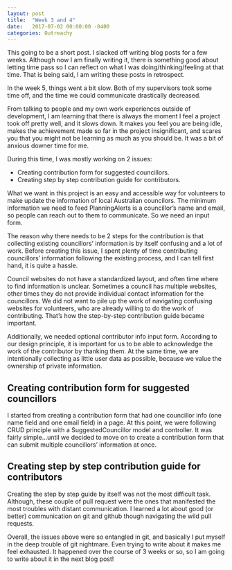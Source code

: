 ```yaml
---
layout: post
title:  "Week 3 and 4"
date:   2017-07-02 00:00:00 -0400
categories: Outreachy
---
```


<p>This going to be a short post. I slacked off writing blog posts for a few weeks. Although now I am finally writing it, there is something good about letting time pass so I can reflect on what I was doing/thinking/feeling at that time. That is being said, I am writing these posts in retrospect.</p>

<p>In the week 5, things went a bit slow. Both of my supervisors took some time off, and the time we could communicate drastically decreased.</p>

<p>From talking to people and my own work experiences outside of development, I am learning that there is always the moment I feel a project took off pretty well, and it slows down. It makes you feel you are being idle, makes the achievement made so far in the project insignificant, and scares you that you might not be learning as much as you should be.  It was a bit of anxious downer time for me.</p>

<p>During this time, I was mostly working on 2 issues:</p>

<ul>
  <li>Creating contribution form for suggested councillors.</li>
  <li>Creating step by step contribution guide for contributors.</li>
</ul>

<p>What we want in this project is an easy and accessible way for volunteers to make update the information of local Australian councilors. The minimum information we need to feed PlanningAlerts is a councillor’s name and email, so people can reach out to them to communicate. So we need an input form.</p>

<p>The reason why there needs to be 2 steps for the contribution is that collecting existing councillors’ information is by itself confusing and a lot of work. Before creating this issue, I spent plenty of time contributing councillors’ information following the existing process, and I can tell first hand, it is quite a hassle.</p>

<p>Council websites do not have a standardized layout, and often time where to find information is unclear. Sometimes a council has multiple websites, other times they do not provide individual contact information for the councillors. We did not want to pile up the work of navigating confusing websites for volunteers, who are already willing to do the work of contributing. That’s how the step-by-step contribution guide became important.</p>

<p>Additionally, we needed optional contributor info input form. According to our design principle, it is important for us to be able to acknowledge the work of the contributor by thanking them. At the same time, we are intentionally collecting as little user data as possible, because we value the ownership of private information.</p>

<h2>Creating contribution form for suggested councillors</h2>

<p>I started from creating a contribution form that had one councillor info (one name field and one email field) in a page. At this point, we were following CRUD principle with a SuggestedCouncillor model and controller. It was fairly simple…until we decided to move on to create a contribution form that can submit multiple councillors’ information at once.</p>

<h2>Creating step by step contribution guide for contributors</h2>

<p>Creating the step by step guide by itself was not the most difficult task. Although, these couple of pull request were the ones that manifested the most troubles with distant communication. I learned a lot about good (or better) communication on git and github though navigating the wild pull requests.</p>

<p>Overall, the issues above were so entangled in git, and basically I put myself in the deep trouble of git nightmare. Even trying to write about it makes me feel exhausted. It happened over the course of 3 weeks or so, so I am going to write about it in the next blog post!</p>
